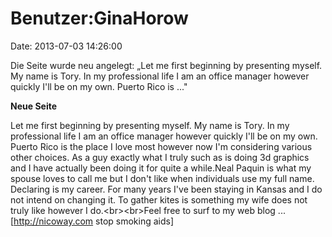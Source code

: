 Benutzer:GinaHorow
==================

Date: 2013-07-03 14:26:00

Die Seite wurde neu angelegt: „Let me first beginning by presenting
myself. My name is Tory. In my professional life I am an office manager
however quickly I\'ll be on my own. Puerto Rico is ..."

**Neue Seite**

<div>

Let me first beginning by presenting myself. My name is Tory. In my
professional life I am an office manager however quickly I\'ll be on my
own. Puerto Rico is the place I love most however now I\'m considering
various other choices. As a guy exactly what I truly such as is doing 3d
graphics and I have actually been doing it for quite a while.Neal Paquin
is what my spouse loves to call me but I don\'t like when individuals
use my full name. Declaring is my career. For many years I\'ve been
staying in Kansas and I do not intend on changing it. To gather kites is
something my wife does not truly like however I do.\<br\>\<br\>Feel free
to surf to my web blog \... \[http://nicoway.com stop smoking aids\]

</div>
